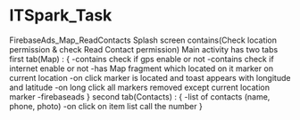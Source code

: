 # ITSpark_Task
FirebaseAds_Map_ReadContacts
Splash screen contains(Check location permission & check Read Contact permission)
Main activity has two tabs 
first tab(Map) :
{
-contains check if gps enable or not 
-contains check if internet enable or not
-has Map fragment which located on it marker on current location 
-on click marker is located and toast appears with longitude and latitude
-on long click all markers removed except current location marker
-firebaseads 
}
second tab(Contacts) :
{
-list of contacts (name, phone, photo)
-on click on item list call the number 
}


